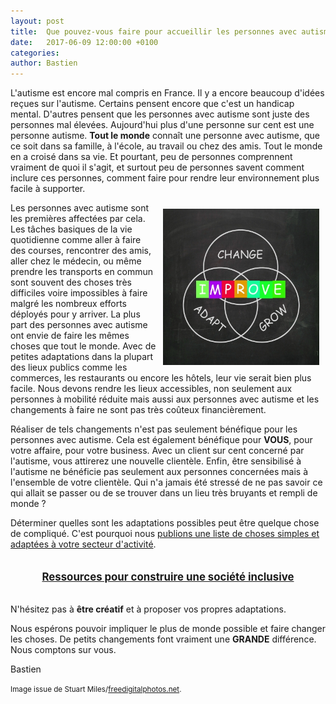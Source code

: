 ```yaml
---
layout: post
title:  Que pouvez-vous faire pour accueillir les personnes avec autisme ?
date:   2017-06-09 12:00:00 +0100
categories: 
author: Bastien
---
```



L'autisme est encore mal compris en France. Il y a encore beaucoup d'idées reçues sur l'autisme. Certains pensent encore que c'est un handicap mental.
D'autres pensent que les personnes avec autisme sont juste des personnes mal élevées.
Aujourd'hui plus d'une personne sur cent est une personne autisme. **Tout le monde** connaît une personne avec autisme, que ce soit dans sa famille, à l'école, au travail ou chez des amis.
Tout le monde en a croisé dans sa vie. Et pourtant, peu de personnes comprennent vraiment de quoi il s'agit, et surtout peu de personnes savent comment inclure ces personnes, comment faire pour 
rendre leur environnement plus facile à supporter.

<img src="/assets/posts/2017-06-10/ID-100259934.jpg" alt="ID-100259934" style="float: right; padding: 10px" width="250" />

Les personnes avec autisme sont les premières affectées par cela.
Les tâches basiques de la vie quotidienne comme aller à faire des courses, rencontrer des amis, aller chez le médecin, ou même prendre les transports en commun sont souvent
des choses très difficiles voire impossibles à faire malgré les nombreux efforts déployés pour y arriver. La plus part des personnes avec autisme  ont envie de faire les mêmes choses que tout le monde.
Avec de petites adaptations dans la plupart des lieux publics comme les commerces, les restaurants ou encore les hôtels, leur vie serait bien plus facile.
Nous devons rendre les lieux accessibles, non seulement aux personnes à mobilité réduite mais aussi aux personnes avec autisme et les changements à faire ne sont pas très coûteux financièrement.

Réaliser de tels changements n'est pas seulement bénéfique pour les personnes avec autisme.
Cela est également bénéfique pour **VOUS**, pour votre affaire, pour votre business. Avec un client sur cent concerné par l'autisme, vous attirerez une nouvelle clientèle.
Enfin, être sensibilisé à l'autisme ne bénéficie pas seulement aux personnes concernées mais à l'ensemble de votre clientèle.
Qui n'a jamais été stressé de ne pas savoir ce qui allait se passer ou de se trouver dans un lieu très bruyants et rempli de monde&nbsp;?

Déterminer quelles sont les adaptations possibles peut être quelque chose de compliqué.
C'est pourquoi nous [publions une liste de choses simples et adaptées à votre secteur d'activité](/construire-une-societe-inclusive/).

<div style="text-align:center; font-size:1.2em; margin: 2em;">
<a href="/construire-une-societe-inclusive/"><strong>Ressources pour construire une société inclusive</strong></a>
</div>


N'hésitez pas à **être créatif** et à proposer vos propres adaptations.

Nous espérons pouvoir impliquer le plus de monde possible et faire changer les choses.
De petits changements font vraiment une **GRANDE** différence.
Nous comptons sur vous.

Bastien


<small>Image issue de Stuart Miles/<a href="http://www.freedigitalphotos.net">freedigitalphotos.net</a>.</small>
